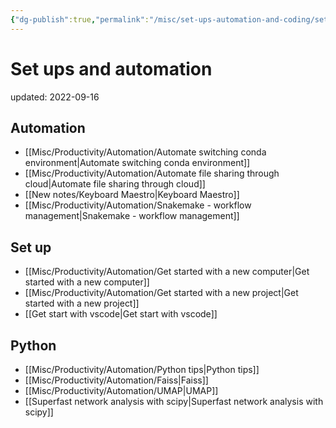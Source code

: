 ```yaml
---
{"dg-publish":true,"permalink":"/misc/set-ups-automation-and-coding/set-ups-and-automation/","dgPassFrontmatter":true}
---
```



# Set ups and automation
updated: 2022-09-16


## Automation 
- [[Misc/Productivity/Automation/Automate switching conda environment\|Automate switching conda environment]]
- [[Misc/Productivity/Automation/Automate file sharing through cloud\|Automate file sharing through cloud]]
- [[New notes/Keyboard Maestro\|Keyboard Maestro]]
- [[Misc/Productivity/Automation/Snakemake - workflow management\|Snakemake - workflow management]]


## Set up
- [[Misc/Productivity/Automation/Get started with a new computer\|Get started with a new computer]]
- [[Misc/Productivity/Automation/Get started with a new project\|Get started with a new project]]
- [[Get start with vscode\|Get start with vscode]]

## Python  
- [[Misc/Productivity/Automation/Python tips\|Python tips]]
- [[Misc/Productivity/Automation/Faiss\|Faiss]]
- [[Misc/Productivity/Automation/UMAP\|UMAP]]
- [[Superfast network analysis with scipy\|Superfast network analysis with scipy]]




